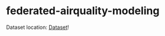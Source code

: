# federated-airquality-modeling

Dataset location: [Dataset](https://archive.ics.uci.edu/ml/datasets/Beijing+Multi-Site+Air-Quality+Data)!